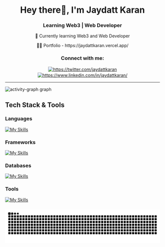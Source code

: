 <h1 align="center">Hey there👋, I'm Jaydatt Karan</h1>
<h3 align="center">Learning Web3 | Web Developer</h3>
<div align=center> 
<p> 🌱 Currently learning Web3 and Web Developer </p>

<p> 👨‍💻 Portfolio - https://jaydattkaran.vercel.app/ </p>
</div>
<h3 align="center">Connect with me:</h3>
<p align="center">
<a href="https://twitter.com/jaydattkaran" target="blank"><img align="center" src="https://raw.githubusercontent.com/rahuldkjain/github-profile-readme-generator/master/src/images/icons/Social/twitter.svg" alt="https://twitter.com/jaydattkaran" height="30" width="40" /></a>
<a href="https://www.linkedin.com/in/jaydattkaran/" target="blank"><img align="center" src="https://raw.githubusercontent.com/rahuldkjain/github-profile-readme-generator/master/src/images/icons/Social/linked-in-alt.svg" alt="https://www.linkedin.com/in/jaydattkaran/" height="30" width="40" border="none"/></a>
</p>

<!-- <img align="right" src="https://visitor-badge.laobi.icu/badge?page_id=jaydattkaran.jaydattkaran" /> -->

<hr />
<img src="https://github-readme-activity-graph.vercel.app/graph?username=jaydattkaran&radius=16&theme=react&area=true&order=5" height="300" alt="activity-graph graph"  />

<h2>Tech Stack & Tools</h2>

<h3>Languages</h3>

[![My Skills](https://skillicons.dev/icons?i=c,cpp,js,ts)](https://skillicons.dev)

<h3>Frameworks</h3>
  
[![My Skills](https://skillicons.dev/icons?i=react,nextjs,threejs,tailwindcss,express)](https://skillicons.dev)

<h3>Databases</h3>
  
[![My Skills](https://skillicons.dev/icons?i=postgres,mongoDB)](https://skillicons.dev)

<h3>Tools</h3>
 
[![My Skills](https://skillicons.dev/icons?i=postman,git,aws,cloudflare)](https://skillicons.dev)


###
<img src="https://raw.githubusercontent.com/jaydattkaran/jaydattkaran/output/snake.svg" alt="Snake animation" />
